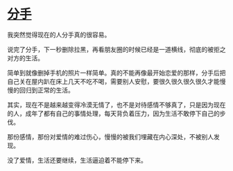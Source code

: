 # [分手](https://github.com/platojobs/SFLOG/issues/283)

我突然觉得现在的人分手真的很容易。

说完了分手，下一秒删除拉黑，再看朋友圈的时候已经是一道横线，彻底的被拒之对方的生活。

简单到就像删掉手机的照片一样简单。真的不能再像最开始恋爱的那样，分手后把自己关在屋内趴在床上几天不吃不喝，需要别人安慰，要很久很久很久很久才能慢慢的回归到正常的生活。

其实，现在不是越来越变得冷漠无情了，也不是对待感情不够真了，只是因为现在的人，成年了都有自己的事情处理，每天背负着压力，因为生活不敢停下自己的步伐。

那份感情，那份对爱情的难过伤心，慢慢的被我们埋藏在内心深处，不被别人发现。

没了爱情，生活还要继续，生活逼迫着不能停下来。